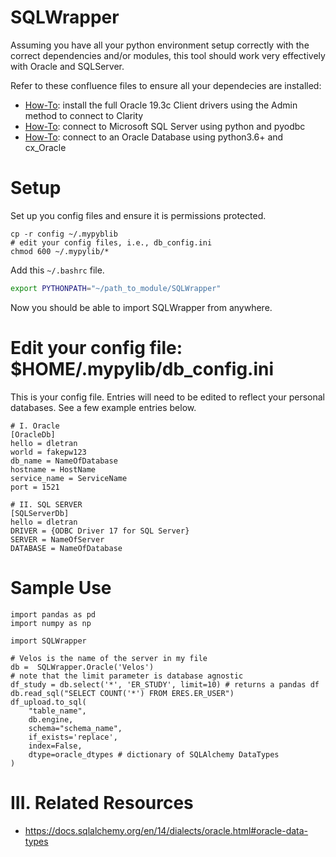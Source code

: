 # SQLWrapper

Assuming you have all your python environment setup correctly with the correct 
dependencies and/or modules, this tool should work very effectively with Oracle 
and SQLServer. 

Refer to these confluence files to ensure all your dependecies are installed:
* [How-To](https://confluence.ucdmc.ucdavis.edu/confluence/x/J4swBw): install the full Oracle 19.3c Client drivers using the Admin method to connect to Clarity
* [How-To](https://confluence.ucdmc.ucdavis.edu/confluence/x/_w5QB): connect to Microsoft SQL Server using python and pyodbc
* [How-To](https://confluence.ucdmc.ucdavis.edu/confluence/x/4wxQB): connect to an Oracle Database using python3.6+ and cx_Oracle


# Setup
Set up you config files and ensure it is permissions protected.
```
cp -r config ~/.mypyblib
# edit your config files, i.e., db_config.ini
chmod 600 ~/.mypylib/* 
```

Add this `~/.bashrc` file.

```bash
export PYTHONPATH="~/path_to_module/SQLWrapper"
```

Now you should be able to import SQLWrapper from anywhere.
        
# Edit your config file: $HOME/.mypylib/db_config.ini
This is your config file. Entries will need to be edited to reflect your 
personal databases. See a few example entries below.

```{db_config.ini}
# I. Oracle
[OracleDb] 
hello = dletran
world = fakepw123
db_name = NameOfDatabase
hostname = HostName
service_name = ServiceName
port = 1521

# II. SQL SERVER
[SQLServerDb]
hello = dletran
DRIVER = {ODBC Driver 17 for SQL Server}
SERVER = NameOfServer
DATABASE = NameOfDatabase
```


# Sample Use

```{python}
import pandas as pd
import numpy as np

import SQLWrapper

# Velos is the name of the server in my file
db =  SQLWrapper.Oracle('Velos')
# note that the limit parameter is database agnostic
df_study = db.select('*', 'ER_STUDY', limit=10) # returns a pandas df
db.read_sql("SELECT COUNT('*') FROM ERES.ER_USER")
df_upload.to_sql(
    "table_name", 
    db.engine, 
    schema="schema_name", 
    if_exists='replace', 
    index=False,
    dtype=oracle_dtypes # dictionary of SQLAlchemy DataTypes
)

```

# III. Related Resources
* https://docs.sqlalchemy.org/en/14/dialects/oracle.html#oracle-data-types